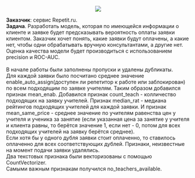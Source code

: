 <p align="center">
  <img src="https://repetit.ru/_img/master/logo-desktop.webp" />
</p>

**Заказчик**: сервис Repetit.ru.\
**Задача**. Разработать модель, которая по имеющейся информации о клиенте и заявке будет предсказывать вероятность оплаты заявки клиентом. Заказчик хочет понять, какие заявки будут оплачены, а какие нет, чтобы одни обрабатывать вручную консультантами, а другие нет. Оценка качества модели будет производиться с использованием precision и ROC-AUC.\
\
В начале работы были заполнены пропуски и удалены дубликаты. \
Для каждой заявки было посчитано среднее значение enable_auto_assign(доступен ли репетитор к работе или заблокирован) по всем подходящим по заявке учителям. Таким образом добавился признак mean_enab. Добавился признак count_teach - колличество подходящих на заявку учителей. Признак median_rat - медиана рейтингов подходящих учителей для каждой заявки. И признак mean_same_price - среднее значение по учителям равенства цен у учителя и ученика за занятие (если указанная цена за занятие у учителя и клиента равны, то берётся значение 1, если нет - 0, потом для всех подходящих учителей на заявку берётся среднее).  \
Если хотя бы у одного дубля заявки стоит оплаченно, то ставилось оплаченно для всех соответствующих дублей.
Признаки, неизвестные на момент подачи заявки удалялись.\
Два текстовых признака были векторизованы с помощью CountVectorizer. \
Самыми важным признакам получился no_teachers_available.
